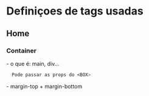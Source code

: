 # Definiçoes de tags usadas

## Home

### Container

<as> - o que é: main, div...
```css
  Pode passar as props do <BOX>
```
<marginY> - margin-top + margin-bottom
